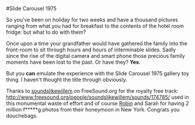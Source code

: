 #Slide Carousel 1975

So you've been on holiday for two weeks and have a thousand pictures ranging from what you had for breakfast to the contents of the hotel room fridge: but what to do with them?

Once upon a time your grandfather would have gathered the family into the front-room to sit through hours and hours of interminable slides. Sadly since the rise of the digital camera and smart phone those precious family moments have been lost to the past. Or have they? __Yes__.

But you __can__ emulate the experience with the Slide Carousel 1975 gallery toy thing. I haven't thought the title through obviously. 

Thanks to [soundslikewillem](http://www.freesound.org/people/soundslikewillem) on FreeSound.org for the royalty free track: http://www.freesound.org/people/soundslikewillem/sounds/174785/ used in this monumental waste of effort and of course [Robin](https://github.com/robinnorth) and Sarah for having 2 million f*****g photos from their honeymoon in New York. Congrats you douchebags.

